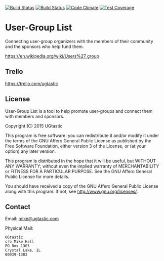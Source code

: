 [![Build Status](https://semaphoreapp.com/api/v1/projects/5912e573-f3ac-40e1-b3f5-e0f123c38249/325043/badge.png)](https://semaphoreapp.com/just3ws/uglst)
[![Build Status](https://travis-ci.org/ugtastic/uglst.svg?branch=master)](https://travis-ci.org/ugtastic/uglst)
[![Code Climate](https://codeclimate.com/github/ugtastic/uglst/badges/gpa.svg)](https://codeclimate.com/github/ugtastic/uglst)
[![Test Coverage](https://codeclimate.com/github/ugtastic/uglst/badges/coverage.svg)](https://codeclimate.com/github/ugtastic/uglst)

# User-Group List

Connecting user-group organizers with the members of their community and the sponsors who help fund them.

https://en.wikipedia.org/wiki/Users%27_group


## Trello

https://trello.com/ugtastic

License
-------

User-Group List is a tool to help promote user-groups and connect them with members and sponsors.

Copyright (C) 2015 UGtastic

This program is free software: you can redistribute it and/or modify
it under the terms of the GNU Affero General Public License as
published by the Free Software Foundation, either version 3 of the
License, or (at your option) any later version.

This program is distributed in the hope that it will be useful,
but WITHOUT ANY WARRANTY; without even the implied warranty of
MERCHANTABILITY or FITNESS FOR A PARTICULAR PURPOSE.  See the
GNU Affero General Public License for more details.

You should have received a copy of the GNU Affero General Public License
along with this program.  If not, see <http://www.gnu.org/licenses/>.

## Contact

Email: mike@ugtastic.com

Physical Mail:

    UGtastic
    c/o Mike Hall
    PO Box 1303
    Crystal Lake, IL
    60039-1303

